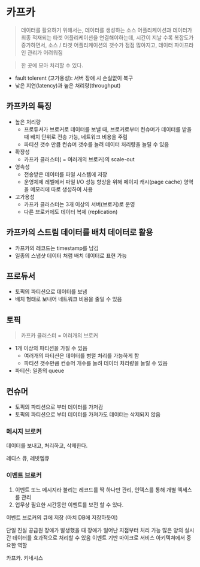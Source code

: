 # 카프카

> 데이터를 활요하기 위해서는, 데이터를 생성하는 소스 어플리케이션과 데이터가 최종 적재되는 타겟 어플리케이션을 연결해야하는데, 시간이 지날 수록 복잡도가 증가하면서, 소스 / 타겟 어플리케이션의 갯수가 점점 많아지고, 데이터 파이프라인 관리가 어려워짐

> 한 곳에 모아 처리할 수 있다.

- fault tolerent (고가용성): 서버 장애 시 손실없이 복구
- 낮은 지연(latency)과 높은 처리량(throughput)


## 카프카의 특징
- 높은 처리량
  - 프로듀셔가 브로커로 데이터를 보낼 때, 브로커로부터 컨슈머가 데이터를 받을 때 배치 단위로 전송 가능, 네트워크 비용을 주림
  - 파티션 갯수 만큼 컨슈머 갯수를 늘려 데이터 처리량을 늘릴 수 있음
- 확장성
  - 카프카 클러스터( = 여러개의 브로커)의 scale-out
- 영속성
  - 전송받은 데이터를 파일 시스템에 저장
  - 운영체제 레벨에서 파일 I/O 성능 향상을 위해 페이지 캐시(page cache) 영역을 메모리에 따로 생성하여 사용
- 고가용성
  - 카프카 클러스터는 3개 이상의 서버(브로커)로 운영
  - 다른 브로커에도 데이터 복제 (replication)


## 카프카의 스트림 데이터를 배치 데이터로 활용
- 카프카의 레코드는 timestamp를 남김
- 일종의 스냅샷 데이터 처럼 배치 데이터로 표현 가능


## 프로듀서
- 토픽의 파티션으로 데이터를 보냄
- 배치 형태로 보내어 네트워크 비용을 줄일 수 있음

## 토픽
> 카프카 클러스터 = 여러개의 브로커
- 1개 이상의 파티션을 가질 수 있음
  - 여러개의 파티션은 데이터를 병렬 처리를 가능하게 함
  - 파티션 갯수만큼 컨슈머 개수를 늘려 데이터 처리량을 늘릴 수 있음
- 파티션: 일종의 queue

## 컨슈머
- 토픽의 파티션으로 부터 데이터를 가저감
- 토픽의 파티션으로 부터 데이터를 가져가도 데이터는 삭제되지 않음



### 메시지 브로커

데이터를 보내고, 처리하고, 삭제한다.

레디스 큐, 레빗엠큐



### 이벤트 브로커
1. 이벤트 또느 메시지라 불리는 레코드를 딱 하나만 관리, 인덱스를 통해 개별 엑세스를 관리
2. 업무상 필요한 시간동안 이벤트를 보전 할 수 있다.

이벤트 브로커의 큐에 저장 (마치 DB에 저장하듯이)

단일 진실 공급원
장애가 발생했을 때 장애가 일어난 지점부터 처리 가능
많은 양의 실시간 데이터를 효과적으로 처리할 수 있음
이벤트 기반 마이크로 서비스 아키텍쳐에서 중요한 역할

카프카. 키네시스